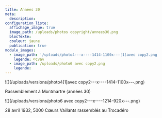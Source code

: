 ```yaml
---
title: Années 30
meta:
  description:
configuration_liste:
  affichage_image: true
  image_path: /uploads/photos copyright/annees30.png
  blocTexte:
  couleur: jaune
  publication: true
module_images:
  - image_path: '/uploads/photo4---x----1414-1100x---[1]avec copy2.png'
    legende: ©cvav
  - image_path: /uploads/photo6 avec copy2.png
    legende:
---
```



![](/uploads/versions/photo4[1]avec copy2---x----1414-1100x---.png)

Rassemblement &agrave; Montmartre (ann&eacute;es 30)

![](/uploads/versions/photo6 avec copy2---x----1214-920x---.png)

28 avril 1932, 5000 Cœurs Vaillants rassembl&eacute;s au Trocad&eacute;ro